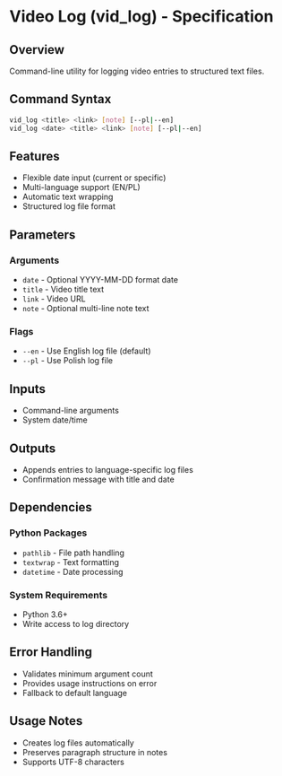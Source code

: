 # Video Log (vid_log) - Specification

## Overview
Command-line utility for logging video entries to structured text files.

## Command Syntax
```bash
vid_log <title> <link> [note] [--pl|--en]
vid_log <date> <title> <link> [note] [--pl|--en]
```

## Features
- Flexible date input (current or specific)
- Multi-language support (EN/PL)
- Automatic text wrapping
- Structured log file format

## Parameters

### Arguments
- `date` - Optional YYYY-MM-DD format date
- `title` - Video title text
- `link` - Video URL
- `note` - Optional multi-line note text

### Flags
- `--en` - Use English log file (default)
- `--pl` - Use Polish log file

## Inputs
- Command-line arguments
- System date/time

## Outputs
- Appends entries to language-specific log files
- Confirmation message with title and date

## Dependencies

### Python Packages
- `pathlib` - File path handling
- `textwrap` - Text formatting
- `datetime` - Date processing

### System Requirements
- Python 3.6+
- Write access to log directory

## Error Handling
- Validates minimum argument count
- Provides usage instructions on error
- Fallback to default language

## Usage Notes
- Creates log files automatically
- Preserves paragraph structure in notes
- Supports UTF-8 characters
